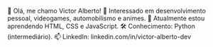👋 Olá, me chamo Victor Alberto!
👀 Interessado em desenvolvimento pessoal, videogames, automobilismo e animes.
🌱 Atualmente estou aprendendo HTML, CSS e JavaScript.
🛠️ Conhecimento: Python (intermediário).
📫 LinkedIn: linkedin.com/in/victor-alberto-dev

<!---
victor-alberto-dev/victor-alberto-dev is a ✨ special ✨ repository because its `README.md` (this file) appears on your GitHub profile.
You can click the Preview link to take a look at your changes.
--->
